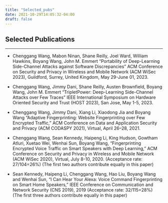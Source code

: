 ```yaml
---
title: "Selected_pubs"
date: 2021-10-29T14:05:32-04:00
draft: false
---
```


## Selected Publications
-----------------------------------------
* Chenggang Wang, Mabon Ninan, Shane Reilly, Joel Ward, William Hawkins, Boyang Wang, John M. Emmert
“Portability of Deep-Learning Side-Channel Attacks against Software Discrepancies”
ACM Conference on Security and Privacy in Wireless and Mobile Network (ACM WiSec 2023), Guildford, Surrey, United Kingdom, May 29-June 01, 2023.

* Chenggang Wang, Jimmy Dani, Shane Reilly, Austen Brownfield, Boyang Wang, John M. Emmert
“TripletPower: Deep-Learning Side-Channel Attacks over Few Traces”
IEEE International Symposium on Hardware Oriented Security and Trust (HOST 2023), San Jose, May 1-5, 2023.

* Chenggang Wang, Jimmy Dani, Xiang Li, Xiaodong Jia and Boyang Wang
“Adaptive Fingerprinting: Website Fingerprinting over Few Encrypted Traffic,”
ACM Conference on Data and Application Security and Privacy (ACM CODASPY 2021), Virtual, April 26–28, 2021.

* Chenggang Wang, Sean Kennedy, Haipeng Li, King Hudson, Gowtham Atluri, Xuetao Wei, Wenhai Sun, Boyang Wang,
“Fingerprinting Encrypted Voice Traffic on Smart Speakers with Deep Learning,”
ACM Conference on Security and Privacy in Wireless and Mobile Network (ACM WiSec 2020), Virtual, July 8-10, 2020. (Acceptance rate: 27/104=26%) (The first two authors contribute equally in this paper)

* Sean Kennedy, Haipeng Li, Chenggang Wang, Hao Liu, Boyang Wang and Wenhai Sun,
“I Can Hear Your Alexa: Voice Command Fingerprinting on Smart Home Speakers,”
IEEE Conference on Communication and Network Security (CNS 2019), 2019 (Acceptance rate: 32/115=28%) (The first three authors contribute equally in this paper)
